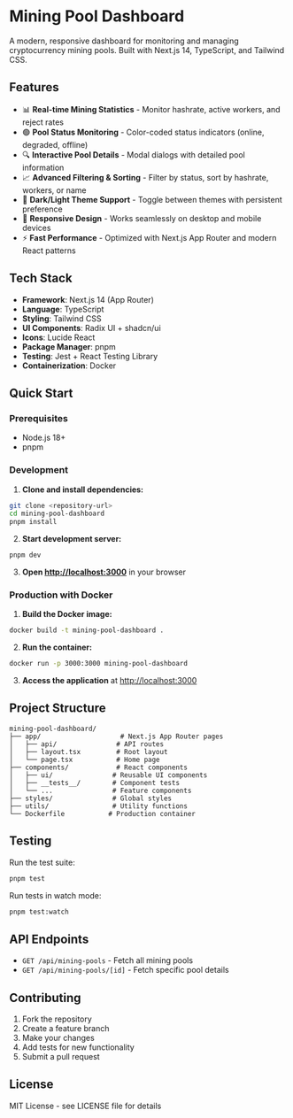 # Mining Pool Dashboard

A modern, responsive dashboard for monitoring and managing cryptocurrency mining pools. Built with Next.js 14, TypeScript, and Tailwind CSS.

## Features

- 📊 **Real-time Mining Statistics** - Monitor hashrate, active workers, and reject rates
- 🟢 **Pool Status Monitoring** - Color-coded status indicators (online, degraded, offline)
- 🔍 **Interactive Pool Details** - Modal dialogs with detailed pool information
- 📈 **Advanced Filtering & Sorting** - Filter by status, sort by hashrate, workers, or name
- 🌙 **Dark/Light Theme Support** - Toggle between themes with persistent preference
- 📱 **Responsive Design** - Works seamlessly on desktop and mobile devices
- ⚡ **Fast Performance** - Optimized with Next.js App Router and modern React patterns

## Tech Stack

- **Framework**: Next.js 14 (App Router)
- **Language**: TypeScript
- **Styling**: Tailwind CSS
- **UI Components**: Radix UI + shadcn/ui
- **Icons**: Lucide React
- **Package Manager**: pnpm
- **Testing**: Jest + React Testing Library
- **Containerization**: Docker

## Quick Start

### Prerequisites
- Node.js 18+ 
- pnpm

### Development

1. **Clone and install dependencies:**
```bash
git clone <repository-url>
cd mining-pool-dashboard
pnpm install
```

2. **Start development server:**
```bash
pnpm dev
```

3. **Open [http://localhost:3000](http://localhost:3000)** in your browser

### Production with Docker

1. **Build the Docker image:**
```bash
docker build -t mining-pool-dashboard .
```

2. **Run the container:**
```bash
docker run -p 3000:3000 mining-pool-dashboard
```

3. **Access the application** at [http://localhost:3000](http://localhost:3000)

## Project Structure

```
mining-pool-dashboard/
├── app/                    # Next.js App Router pages
│   ├── api/               # API routes
│   ├── layout.tsx         # Root layout
│   └── page.tsx           # Home page
├── components/            # React components
│   ├── ui/               # Reusable UI components
│   ├── __tests__/        # Component tests
│   └── ...               # Feature components
├── styles/               # Global styles
├── utils/                # Utility functions
└── Dockerfile           # Production container
```

## Testing

Run the test suite:
```bash
pnpm test
```

Run tests in watch mode:
```bash
pnpm test:watch
```

## API Endpoints

- `GET /api/mining-pools` - Fetch all mining pools
- `GET /api/mining-pools/[id]` - Fetch specific pool details

## Contributing

1. Fork the repository
2. Create a feature branch
3. Make your changes
4. Add tests for new functionality
5. Submit a pull request

## License

MIT License - see LICENSE file for details
